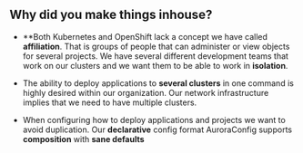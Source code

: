 ## Why did you make things inhouse?

* **Both Kubernetes and OpenShift lack a concept we have called <b>affiliation</b>. That is groups of people that can administer or view objects for several projects.  We have several different development teams that work on our clusters and we want them to be able to work in <b>isolation</b>.

* The ability to deploy applications to <b>several clusters</b> in one command is highly desired within our organization. Our network infrastructure implies that we need to have multiple clusters.

* When configuring how to deploy applications and projects we want to avoid duplication. Our <b>declarative</b> config format AuroraConfig supports <b>composition</b> with <b>sane defaults</b>
